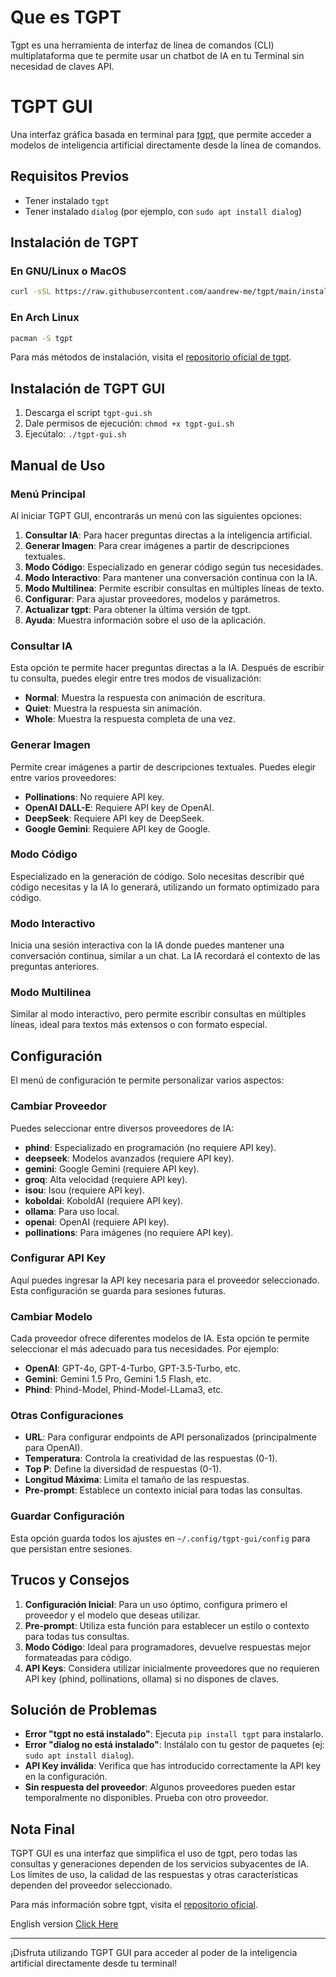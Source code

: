 # Que es TGPT
Tgpt es una herramienta de interfaz de línea de comandos (CLI) multiplataforma que te permite usar un chatbot de IA en tu Terminal sin necesidad de claves API.
# TGPT GUI

Una interfaz gráfica basada en terminal para [tgpt](https://github.com/aandrew-me/tgpt), que permite acceder a modelos de inteligencia artificial directamente desde la línea de comandos.

## Requisitos Previos

- Tener instalado `tgpt`
- Tener instalado `dialog` (por ejemplo, con `sudo apt install dialog`)

## Instalación de TGPT

### En GNU/Linux o MacOS
```bash
curl -sSL https://raw.githubusercontent.com/aandrew-me/tgpt/main/install | bash -s /usr/local/bin
```

### En Arch Linux
```bash
pacman -S tgpt
```
Para más métodos de instalación, visita el [repositorio oficial de tgpt](https://github.com/aandrew-me/tgpt).

## Instalación de TGPT GUI

1. Descarga el script `tgpt-gui.sh`
2. Dale permisos de ejecución: `chmod +x tgpt-gui.sh`
3. Ejecútalo: `./tgpt-gui.sh`

## Manual de Uso

### Menú Principal

Al iniciar TGPT GUI, encontrarás un menú con las siguientes opciones:

1. **Consultar IA**: Para hacer preguntas directas a la inteligencia artificial.
2. **Generar Imagen**: Para crear imágenes a partir de descripciones textuales.
3. **Modo Código**: Especializado en generar código según tus necesidades.
4. **Modo Interactivo**: Para mantener una conversación continua con la IA.
5. **Modo Multilinea**: Permite escribir consultas en múltiples líneas de texto.
6. **Configurar**: Para ajustar proveedores, modelos y parámetros.
7. **Actualizar tgpt**: Para obtener la última versión de tgpt.
8. **Ayuda**: Muestra información sobre el uso de la aplicación.

### Consultar IA

Esta opción te permite hacer preguntas directas a la IA. Después de escribir tu consulta, puedes elegir entre tres modos de visualización:

- **Normal**: Muestra la respuesta con animación de escritura.
- **Quiet**: Muestra la respuesta sin animación.
- **Whole**: Muestra la respuesta completa de una vez.

### Generar Imagen

Permite crear imágenes a partir de descripciones textuales. Puedes elegir entre varios proveedores:

- **Pollinations**: No requiere API key.
- **OpenAI DALL-E**: Requiere API key de OpenAI.
- **DeepSeek**: Requiere API key de DeepSeek.
- **Google Gemini**: Requiere API key de Google.

### Modo Código

Especializado en la generación de código. Solo necesitas describir qué código necesitas y la IA lo generará, utilizando un formato optimizado para código.

### Modo Interactivo

Inicia una sesión interactiva con la IA donde puedes mantener una conversación continua, similar a un chat. La IA recordará el contexto de las preguntas anteriores.

### Modo Multilinea

Similar al modo interactivo, pero permite escribir consultas en múltiples líneas, ideal para textos más extensos o con formato especial.

## Configuración

El menú de configuración te permite personalizar varios aspectos:

### Cambiar Proveedor

Puedes seleccionar entre diversos proveedores de IA:

- **phind**: Especializado en programación (no requiere API key).
- **deepseek**: Modelos avanzados (requiere API key).
- **gemini**: Google Gemini (requiere API key).
- **groq**: Alta velocidad (requiere API key).
- **isou**: Isou (requiere API key).
- **koboldai**: KoboldAI (requiere API key).
- **ollama**: Para uso local.
- **openai**: OpenAI (requiere API key).
- **pollinations**: Para imágenes (no requiere API key).

### Configurar API Key

Aquí puedes ingresar la API key necesaria para el proveedor seleccionado. Esta configuración se guarda para sesiones futuras.

### Cambiar Modelo

Cada proveedor ofrece diferentes modelos de IA. Esta opción te permite seleccionar el más adecuado para tus necesidades. Por ejemplo:

- **OpenAI**: GPT-4o, GPT-4-Turbo, GPT-3.5-Turbo, etc.
- **Gemini**: Gemini 1.5 Pro, Gemini 1.5 Flash, etc.
- **Phind**: Phind-Model, Phind-Model-LLama3, etc.

### Otras Configuraciones

- **URL**: Para configurar endpoints de API personalizados (principalmente para OpenAI).
- **Temperatura**: Controla la creatividad de las respuestas (0-1).
- **Top P**: Define la diversidad de respuestas (0-1).
- **Longitud Máxima**: Limita el tamaño de las respuestas.
- **Pre-prompt**: Establece un contexto inicial para todas las consultas.

### Guardar Configuración

Esta opción guarda todos los ajustes en `~/.config/tgpt-gui/config` para que persistan entre sesiones.

## Trucos y Consejos

1. **Configuración Inicial**: Para un uso óptimo, configura primero el proveedor y el modelo que deseas utilizar.
2. **Pre-prompt**: Utiliza esta función para establecer un estilo o contexto para todas tus consultas.
3. **Modo Código**: Ideal para programadores, devuelve respuestas mejor formateadas para código.
4. **API Keys**: Considera utilizar inicialmente proveedores que no requieren API key (phind, pollinations, ollama) si no dispones de claves.

## Solución de Problemas

- **Error "tgpt no está instalado"**: Ejecuta `pip install tgpt` para instalarlo.
- **Error "dialog no está instalado"**: Instálalo con tu gestor de paquetes (ej: `sudo apt install dialog`).
- **API Key inválida**: Verifica que has introducido correctamente la API key en la configuración.
- **Sin respuesta del proveedor**: Algunos proveedores pueden estar temporalmente no disponibles. Prueba con otro proveedor.

## Nota Final

TGPT GUI es una interfaz que simplifica el uso de tgpt, pero todas las consultas y generaciones dependen de los servicios subyacentes de IA. Los límites de uso, la calidad de las respuestas y otras características dependen del proveedor seleccionado.

Para más información sobre tgpt, visita el [repositorio oficial](https://github.com/aandrew-me/tgpt).

English version [Click Here](https://github.com/wings40/TGPT-GUI/blob/main/README_english.md)

---

¡Disfruta utilizando TGPT GUI para acceder al poder de la inteligencia artificial directamente desde tu terminal!
